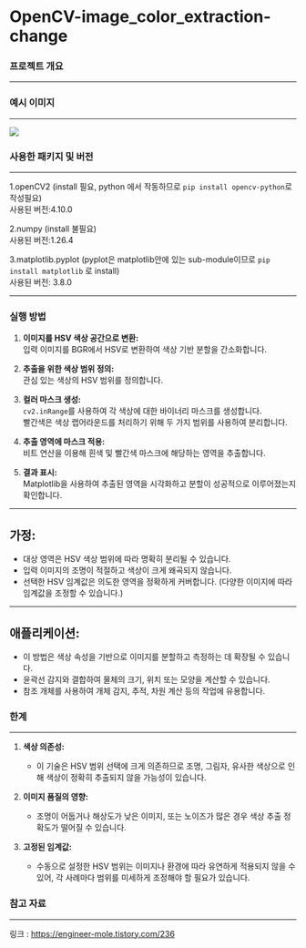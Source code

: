 # OpenCV-image_color_extraction-change

### 프로젝트 개요
***

### 예시 이미지
***
![](https://ifh.cc/g/SLBnF4.png)

### 사용한 패키지 및 버전
***   
1.openCV2 (install 필요, python 에서 작동하므로 ``` pip install opencv-python ```로 작성필요)      
사용된 버전:4.10.0

2.numpy (install 불필요)      
사용된 버전:1.26.4

3.matplotlib.pyplot (pyplot은 matplotlib안에 있는 sub-module이므로 ``` pip install matplotlib ``` 로 install)      
사용된 버전: 3.8.0

---

### 실행 방법
1. **이미지를 HSV 색상 공간으로 변환:**  
   입력 이미지를 BGR에서 HSV로 변환하여 색상 기반 분할을 간소화합니다.

2. **추출을 위한 색상 범위 정의:**  
   관심 있는 색상의 HSV 범위를 정의합니다.

3. **컬러 마스크 생성:**  
   `cv2.inRange`를 사용하여 각 색상에 대한 바이너리 마스크를 생성합니다.  
   빨간색은 색상 랩어라운드를 처리하기 위해 두 가지 범위를 사용하여 분리합니다.

4. **추출 영역에 마스크 적용:**  
   비트 연산을 이용해 흰색 및 빨간색 마스크에 해당하는 영역을 추출합니다.

5. **결과 표시:**  
   Matplotlib을 사용하여 추출된 영역을 시각화하고 분할이 성공적으로 이루어졌는지 확인합니다.

---

## 가정:
- 대상 영역은 HSV 색상 범위에 따라 명확히 분리될 수 있습니다.
- 입력 이미지의 조명이 적절하고 색상이 크게 왜곡되지 않습니다.
- 선택한 HSV 임계값은 의도한 영역을 정확하게 커버합니다. (다양한 이미지에 따라 임계값을 조정할 수 있습니다.)

---

## 애플리케이션:
- 이 방법은 색상 속성을 기반으로 이미지를 분할하고 측정하는 데 확장될 수 있습니다.
- 윤곽선 감지와 결합하여 물체의 크기, 위치 또는 모양을 계산할 수 있습니다.
- 참조 개체를 사용하여 개체 감지, 추적, 차원 계산 등의 작업에 유용합니다.


### 한계
***
1. **색상 의존성:**  
   - 이 기술은 HSV 범위 선택에 크게 의존하므로 조명, 그림자, 유사한 색상으로 인해 색상이 정확히 추출되지 않을 가능성이 있습니다.  

2. **이미지 품질의 영향:**  
   - 조명이 어둡거나 해상도가 낮은 이미지, 또는 노이즈가 많은 경우 색상 추출 정확도가 떨어질 수 있습니다.  

3. **고정된 임계값:**  
   - 수동으로 설정한 HSV 범위는 이미지나 환경에 따라 유연하게 적용되지 않을 수 있어, 각 사례마다 범위를 미세하게 조정해야 할 필요가 있습니다.  

### 참고 자료
***
링크 : <https://engineer-mole.tistory.com/236>
